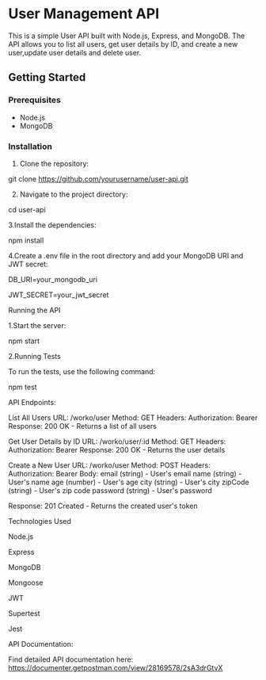  # User Management API

This is a simple User API built with Node.js, Express, and MongoDB. The API allows you to list all users, get user details by ID, and create a new user,update user details and delete user.

## Getting Started

### Prerequisites

- Node.js
- MongoDB

### Installation

1. Clone the repository:

  
git clone https://github.com/yourusername/user-api.git

2. Navigate to the project directory:

cd user-api


3.Install the dependencies:

npm install


4.Create a .env file in the root directory and add your MongoDB URI and JWT secret:

DB_URI=your_mongodb_uri

JWT_SECRET=your_jwt_secret


Running the API

1.Start the server:

npm start


2.Running Tests


To run the tests, use the following command:

npm test


API Endpoints:


List All Users
URL: /worko/user
Method: GET
Headers:
Authorization: Bearer <token>
Response:
200 OK - Returns a list of all users



Get User Details by ID
URL: /worko/user/:id
Method: GET
Headers:
Authorization: Bearer <token>
Response:
200 OK - Returns the user details



Create a New User
URL: /worko/user
Method: POST
Headers:
Authorization: Bearer <token>
Body:
email (string) - User's email
name (string) - User's name
age (number) - User's age
city (string) - User's city
zipCode (string) - User's zip code
password (string) - User's password

Response:
201 Created - Returns the created user's token

Technologies Used

Node.js

Express

MongoDB

Mongoose

JWT

Supertest

Jest


API Documentation:

Find detailed API documentation here: https://documenter.getpostman.com/view/28169578/2sA3drGtvX
